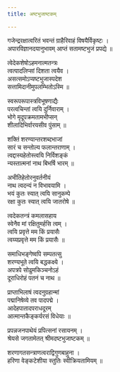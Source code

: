 ```yaml
---
title: अष्टभुजाष्टकम्

---
```

गजेन्द्ररक्षात्वरितं भवन्तं ग्राहैरिवाहं विषयैर्विकृष्टः ।  
अपारविज्ञानदयानुभावम् आप्तं सतामष्टभुजं प्रपद्ये ॥

त्वेदेकशेषोऽहमनात्मतन्त्रः  
त्वत्पादलिप्सां दिशता त्वयैव ।  
असत्समोऽप्यष्टभुजास्पदेश  
सत्तामिदानीमुपलम्भितोऽस्मि ॥

स्वरूपरूपास्त्रविभूषणाद्यैः  
परत्वचिन्तां त्वयि दुर्निवाराम् ।  
भोगे मृदूपक्रमतामभीप्सन्  
शीलादिभिर्वारयसीव पुंसाम् ॥

शक्तिं शरण्यान्तरशब्दभाजां  
सारं च सन्तोल्य फलान्तराणाम् ।  
त्वद्दास्यहेतोस्त्वयि निर्विशङ्कं  
न्यस्तात्मनां नाथ बिभर्षि भारम् ॥

अभीतिहेतोरनुवर्तनीयं  
नाथ त्वदन्यं न विभावयामि ।  
भयं कुतः स्यात् त्वयि सानुकम्पे  
रक्षा कुतः स्यात् त्वयि जातरोषे ॥

त्वदेकतन्त्रं कमलासहाय  
स्वेनैव मां रक्षितुमर्हसि त्वम् ।  
त्वयि प्रवृत्ते मम किं प्रयासैः  
त्वय्यप्रवृत्ते मम किं प्रयासैः ॥

समाधिभङ्गेष्वपि सम्पतत्सु  
शरण्यभूते त्वयि बद्धकक्ष्ये ।  
अपत्रपे सोढुमकिञ्चनोऽहं  
दूराधिरोहं पतनं च नाथ ॥

प्राप्ताभिलाषं त्वदनुग्रहान्मां  
पद्मानिषेव्ये तव पादपद्मे ।  
आदेहपातादपराधदूरम्  
आत्मान्तकैङ्कर्यरसं विधेयाः ॥

प्रपन्नजनपाथेयं प्रपित्सनां रसायनम् ।  
श्रेयसे जगतामेतत् श्रीमदष्टभुजाष्टकम् ॥

शरणागतसन्त्राणत्वराद्विगुणबाहुना ।  
हरिणा वेङ्कटेशीया स्तुतिः स्वीक्रियतामियम् ॥